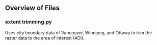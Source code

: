 ## **Overview of Files**
### **extent trimming.py**
Uses city boundary data of Vancouver, Winnipeg, and Ottawa to trim the raster data to the area of interest (AOI).
